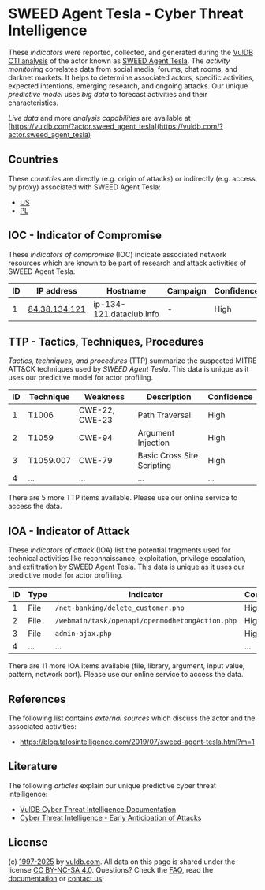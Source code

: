# SWEED Agent Tesla - Cyber Threat Intelligence

These _indicators_ were reported, collected, and generated during the [VulDB CTI analysis](https://vuldb.com/?kb.cti) of the actor known as [SWEED Agent Tesla](https://vuldb.com/?actor.sweed_agent_tesla). The _activity monitoring_ correlates data from social media, forums, chat rooms, and darknet markets. It helps to determine associated actors, specific activities, expected intentions, emerging research, and ongoing attacks. Our unique _predictive model_ uses _big data_ to forecast activities and their characteristics.

_Live data_ and more _analysis capabilities_ are available at [https://vuldb.com/?actor.sweed_agent_tesla](https://vuldb.com/?actor.sweed_agent_tesla)

## Countries

These _countries_ are directly (e.g. origin of attacks) or indirectly (e.g. access by proxy) associated with SWEED Agent Tesla:

* [US](https://vuldb.com/?country.us)
* [PL](https://vuldb.com/?country.pl)

## IOC - Indicator of Compromise

These _indicators of compromise_ (IOC) indicate associated network resources which are known to be part of research and attack activities of SWEED Agent Tesla.

ID | IP address | Hostname | Campaign | Confidence
-- | ---------- | -------- | -------- | ----------
1 | [84.38.134.121](https://vuldb.com/?ip.84.38.134.121) | ip-134-121.dataclub.info | - | High

## TTP - Tactics, Techniques, Procedures

_Tactics, techniques, and procedures_ (TTP) summarize the suspected MITRE ATT&CK techniques used by _SWEED Agent Tesla_. This data is unique as it uses our predictive model for actor profiling.

ID | Technique | Weakness | Description | Confidence
-- | --------- | -------- | ----------- | ----------
1 | T1006 | CWE-22, CWE-23 | Path Traversal | High
2 | T1059 | CWE-94 | Argument Injection | High
3 | T1059.007 | CWE-79 | Basic Cross Site Scripting | High
4 | ... | ... | ... | ...

There are 5 more TTP items available. Please use our online service to access the data.

## IOA - Indicator of Attack

These _indicators of attack_ (IOA) list the potential fragments used for technical activities like reconnaissance, exploitation, privilege escalation, and exfiltration by SWEED Agent Tesla. This data is unique as it uses our predictive model for actor profiling.

ID | Type | Indicator | Confidence
-- | ---- | --------- | ----------
1 | File | `/net-banking/delete_customer.php` | High
2 | File | `/webmain/task/openapi/openmodhetongAction.php` | High
3 | File | `admin-ajax.php` | High
4 | ... | ... | ...

There are 11 more IOA items available (file, library, argument, input value, pattern, network port). Please use our online service to access the data.

## References

The following list contains _external sources_ which discuss the actor and the associated activities:

* https://blog.talosintelligence.com/2019/07/sweed-agent-tesla.html?m=1

## Literature

The following _articles_ explain our unique predictive cyber threat intelligence:

* [VulDB Cyber Threat Intelligence Documentation](https://vuldb.com/?kb.cti)
* [Cyber Threat Intelligence - Early Anticipation of Attacks](https://www.scip.ch/en/?labs.20201022)

## License

(c) [1997-2025](https://vuldb.com/?kb.changelog) by [vuldb.com](https://vuldb.com/?kb.about). All data on this page is shared under the license [CC BY-NC-SA 4.0](https://creativecommons.org/licenses/by-nc-sa/4.0/). Questions? Check the [FAQ](https://vuldb.com/?kb.faq), read the [documentation](https://vuldb.com/?kb) or [contact us](https://vuldb.com/?contact)!
